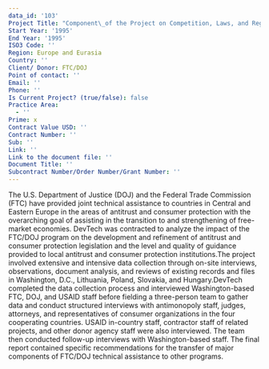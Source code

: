 ```yaml
---
data_id: '103'
Project Title: "Component\_of the Project on Competition, Laws, and Regulations"
Start Year: '1995'
End Year: '1995'
ISO3 Code: ''
Region: Europe and Eurasia
Country: ''
Client/ Donor: FTC/DOJ
Point of contact: ''
Email: ''
Phone: ''
Is Current Project? (true/false): false
Practice Area:
  - ''
Prime: x
Contract Value USD: ''
Contract Number: ''
Sub: ''
Link: ''
Link to the document file: ''
Document Title: ''
Subcontract Number/Order Number/Grant Number: ''
---
```



The U.S. Department of Justice (DOJ) and the Federal Trade Commission (FTC) have provided joint technical assistance to countries in Central and Eastern Europe in the areas of antitrust and consumer protection with the overarching goal of assisting in the transition to and strengthening of free-market economies. DevTech was contracted to analyze the impact of the FTC/DOJ program on the development and refinement of antitrust and consumer protection legislation and the level and quality of guidance provided to local antitrust and consumer protection institutions.The project involved extensive and intensive data collection through on-site interviews, observations, document analysis, and reviews of existing records and files in Washington, D.C., Lithuania, Poland, Slovakia, and Hungary.DevTech completed the data collection process and interviewed Washington-based FTC, DOJ, and USAID staff before fielding a three-person team to gather data and conduct structured interviews with antimonopoly staff, judges, attorneys, and representatives of consumer organizations in the four cooperating countries. USAID in-country staff, contractor staff of related projects, and other donor agency staff were also interviewed. The team then conducted follow-up interviews with Washington-based staff. The final report contained specific recommendations for the transfer of major components of FTC/DOJ technical assistance to other programs.